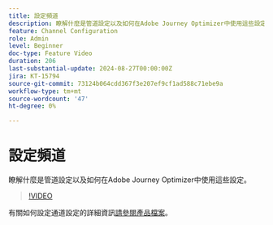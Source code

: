 ```yaml
---
title: 設定頻道
description: 瞭解什麼是管道設定以及如何在Adobe Journey Optimizer中使用這些設定。
feature: Channel Configuration
role: Admin
level: Beginner
doc-type: Feature Video
duration: 206
last-substantial-update: 2024-08-27T00:00:00Z
jira: KT-15794
source-git-commit: 73124b064cdd367f3e207ef9cf1ad588c71ebe9a
workflow-type: tm+mt
source-wordcount: '47'
ht-degree: 0%

---
```



# 設定頻道

瞭解什麼是管道設定以及如何在Adobe Journey Optimizer中使用這些設定。

>[!VIDEO](https://video.tv.adobe.com/v/3433124/?learn=on)

有關如何設定通道設定的詳細資訊[請參閱產品檔案](https://experienceleague.adobe.com/en/docs/journey-optimizer/using/configuration/channel-surfaces#set-up-channel-surfaces)。
